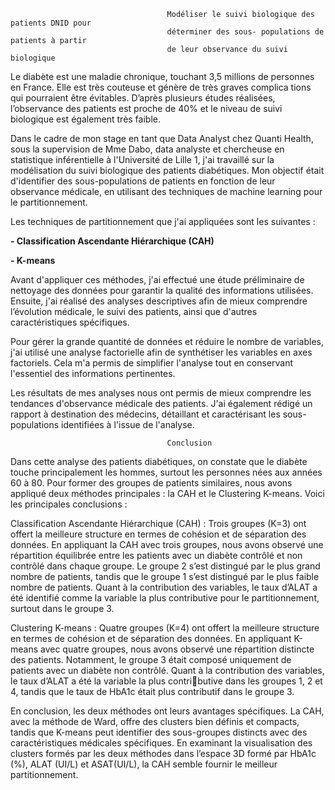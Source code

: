                                       Modéliser le suivi biologique des patients DNID pour
                                       déterminer des sous- populations de patients à partir
                                       de leur observance du suivi biologique

Le diabète est une maladie chronique, touchant 3,5 millions de personnes en France. Elle est très couteuse et génère de très graves complica tions qui pourraient être évitables. 
D’après plusieurs études réalisées, l’observance des patients est proche de 40% et le niveau de suivi biologique est également très faible.

Dans le cadre de mon stage en tant que Data Analyst chez Quanti Health, sous la supervision de Mme Dabo, data analyste et chercheuse en statistique inférentielle à l'Université de Lille 1, j'ai travaillé sur la modélisation du suivi biologique des patients diabétiques. Mon objectif était d'identifier des sous-populations de patients en fonction de leur observance médicale, en utilisant des techniques de machine learning pour le partitionnement.

Les techniques de partitionnement que j'ai appliquées sont les suivantes :

 **- Classification Ascendante Hiérarchique (CAH)**
 
 **- K-means**

Avant d'appliquer ces méthodes, j'ai effectué une étude préliminaire de nettoyage des données pour garantir la qualité des informations utilisées. Ensuite, j'ai réalisé des analyses descriptives afin de mieux comprendre l’évolution médicale, le suivi des patients, ainsi que d'autres caractéristiques spécifiques.

Pour gérer la grande quantité de données et réduire le nombre de variables, j'ai utilisé une analyse factorielle afin de synthétiser les variables en axes factoriels. Cela m'a permis de simplifier l'analyse tout en conservant l'essentiel des informations pertinentes.

Les résultats de mes analyses nous ont permis de mieux comprendre les tendances d'observance médicale des patients. J'ai également rédigé un rapport à destination des médecins, détaillant et caractérisant les sous-populations identifiées à l'issue de l'analyse.


                                       Conclusion

Dans cette analyse des patients diabétiques, on constate que le diabète touche principalement les hommes, surtout les personnes nées aux années 60 à 80. Pour former des groupes de patients similaires, nous avons appliqué deux méthodes principales :
la CAH et le Clustering K-means. Voici les principales conclusions :

Classification Ascendante Hiérarchique (CAH) :
Trois groupes (K=3) ont offert la meilleure structure en termes de cohésion et de séparation des données. En appliquant la CAH avec trois groupes, nous avons observé une répartition équilibrée entre les patients avec un diabète contrôlé et non contrôlé dans chaque groupe. Le groupe 2 s’est distingué par le plus grand nombre de patients, tandis que le groupe 1 s’est distingué par le plus faible nombre de patients. Quant à la contribution des variables, le taux d’ALAT a été identifié comme la variable la plus contributive pour le partitionnement, surtout dans le groupe 3.

Clustering K-means :
Quatre groupes (K=4) ont offert la meilleure structure en termes de cohésion et de séparation des données. En appliquant K-means avec quatre groupes, nous avons observé une répartition distincte des patients. Notamment, le groupe 3 était composé uniquement de patients avec un diabète non contrôlé. Quant à la contribution des variables, le taux d’ALAT a été la variable la plus contributive dans les groupes 1, 2 et 4, tandis que le taux de HbA1c était plus contributif dans le groupe 3.

En conclusion, les deux méthodes ont leurs avantages spécifiques. La CAH, avec la méthode de Ward, offre des clusters bien définis et compacts, tandis que K-means peut identifier des sous-groupes distincts avec des caractéristiques médicales spécifiques. En examinant la visualisation des clusters formés par les deux méthodes dans l’espace 3D formé par HbA1c (%), ALAT (UI/L) et ASAT(UI/L), la CAH semble fournir le meilleur partitionnement.

